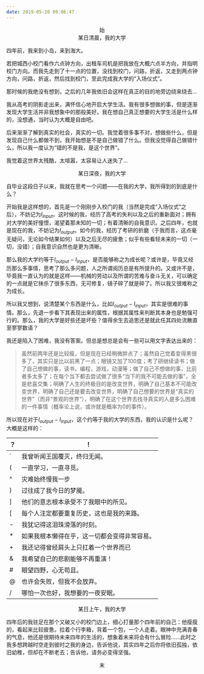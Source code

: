 ```yaml
---
date: 2019-05-20 09:06:47
---
```


<center>始</center>

<center>某日清晨，我的大学</center>

四年前，我来到小岛，来到海大。

若把城西小校门看作六点钟方向，出租车司机是把我放在大概六点半方向，并指明校门方向。而我先走到了十一点的位置，没找到校门，问路，折返，又走到两点钟方向，问路，折返，然后找到校门，至此完成我大学的“入场仪式”。

那时候的我绝没有想到，之后的几年我依旧会这样在真正的目的地旁边绕来绕去...

我从高考的阴影走出来，满怀信心地开启大学生活。我有很多想做的事，但是逐渐发现大学生活并非我想象中的那般美好。我在想自己真正想要的大学生活是什么样的，没想通，当时认为大概是自由吧。

后来渐渐了解到真实的社会，真实的一切。我觉着很多事不对，想做些什么，但是发现自己什么都做不到，我开始想是不是自己做错了什么。但我没觉得自己做错什么，所以我一度认为“错的不是我，是这个世界”。

我觉着这世界太残酷，太喧嚣，太容易让人迷失了...


<center>某日深夜，我的大学</center>

自毕业这段日子以来，我就在思考一个问题——在我的大学，我所得到的到底是什么？

开始我是这样想的，首先是一个刚刚步入校门的我（当然是完成“入场仪式”之后），不妨记为$I_{input}$。这时候的我，经历了高考的失利以及之后的重新面对；拥有对大学的美好憧憬，渴望着那未知的一切；有着清晰的自我意识。之后四年，也就是现在的我，不妨记为$I_{output}$。如今的我，经历了考研的折磨（于我而言，这点毫无疑问，无论如今结果如何）以及之后无尽的疲惫；似乎有些看轻未来的一切（一切，没错）；自我意识自然也是更为清晰。

那么我的大学约等于$I_{output} - I_{input}$，是否能够称之为成长呢？或许是，毕竟又经历那么多事情，思考了那么多问题，人之所谓阅历总是有所提升的。又或许不是，毕竟我一直认为的就是这样——机械的劳动以及所谓的苦难与奋斗无关，可以确定的一点就是它抹杀了很多东西，无可修复，镜子碎了就是碎了。所以我又很难称之为成长。

所以我又想到，说清楚某个东西是什么，比如$I_{output} - I_{input}$，其实是很难的事情。那么，先退一步看下其表现出来的属性，根据其属性来判断其本身也是勉强可行的。那么，我的大学是好些还是坏些？值得余生去追思还是就此任其四处流散直至寥寥数语？

我还是陷入了困难，我没有答案。但总是想总是会有一些可以用文字表达出来的：

>虽然前两年还是比较瘦，但是现在已经稍微胖点了；虽然自己觉着变得黑很多了，其实只是比以前黑了一点；眼镜又加了100度；考了研继续读书；做了自己想做的事，读书，编程，游戏，动漫等；做了自己不想做的事，比前者多太多了；在每个当下都去尝试做了很多“当下的我不可能去做的事”，全是悲喜交集；明确了人生的终极目的是改变世界，明确了自己基本不可能改变世界，明确了自己还是要去改变世界，明确了自己想要的世界是“真实的世界”（而非“景观的世界”），明确了在这个世界去找寻真实的人是多么困难的一件事情（概率论上说，或许就是概率为0的事件）。


所以现在对于$I_{output} - I_{input}$，这个约等于我的大学的东西，我的认识是什么呢？大概是这样的：


| ？ | ！ |
|--------|--------|
|    `    | 我曾听闻王国覆灭，终归无闻。       |
|(|一直学习，一直寻觅。|
|^|灾难始终慢我一步|
|)|过往成了我今日的梦魇。|
|]|他们的意志根本承受不了我眼中的所见。|
|[|每个人注定都要重复历史，这也是我的来路。|
|-|我犹记得这泪珠滑落的时刻。|
|*|如果我根本懒得在乎，这一切都会变得非常容易。|
|+|我还记得曾经肩头上只扛着一个世界而已|
|&|我希望自己的悲剧能够不再重演！|
|#|眼望四野，心无苟且。|
| @ |也许会失败，但我不会放弃。|
|    /    | 哪怕一次也好，我想要的一夜安眠。 |



<center>某日上午，我的大学</center>

​    四年后的我驻足在那个又破又小的校门边上，细心打量那个四年前的自己：他瘦瘦的，看起来比较疲惫。拉着个行李箱，背着一个包，一个人走着。眼神中充满青春的气息，他还是很期待未来四年的生活的，想象着未来将会有什么冒险......此时之我多想跨越时空走到彼时之我的身边，告诉他说，其实四年之后你将依旧孤独，依旧幼稚，但却在不断老去；告诉他，请务必变得坚强。

<center>末</center>